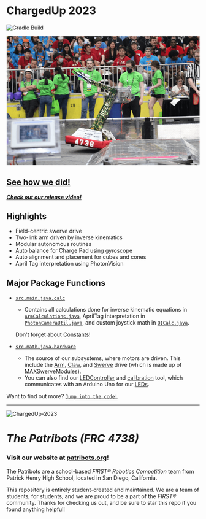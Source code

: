 # ChargedUp 2023
![Gradle Build](https://img.shields.io/github/actions/workflow/status/Patribots4738/ChargedUp2023/gradle.yml?label=Gradle%20Build&logo=Gradle)


![Robot Image](images/Jerome.gif)

## [See how we did!](https://www.statbotics.io/team/4738)

***[Check out our release video!](https://www.youtube.com/watch?v=b3fmnyfDZ1o)***

## Highlights
  - Field-centric swerve drive 
  - Two-link arm driven by inverse kinematics
  - Modular autonomous routines
  - Auto balance for Charge Pad using gyroscope
  - Auto alignment and placement for cubes and cones
  - April Tag interpretation using PhotonVision

## Major Package Functions

  - [`src.main.java.calc`](src/main/java/calc)

    - Contains all calculations done for inverse kinematic equations in [`ArmCalculations.java`](src/main/java/calc/ArmCalculations.java), AprilTag interpretation in [`PhotonCameraUtil.java`](/src/main/java/calc/PhotonCameraUtil.java), and custom joystick math in [`OICalc.java`](src/main/java/calc/OICalc.java).
    
    Don't forget about [Constants](src/main/java/calc/Constants.java)!

  - [`src.math.java.hardware`](src/main/java/hardware)
	
    - The source of our subsystems, where motors are driven. This include the [Arm](src/main/java/hardware/Arm.java), [Claw](src/main/java/hardware/Claw.java), and [Swerve](src/main/java/hardware/Swerve.java) drive (which is made up of [MAXSwerveModules](src/main/java/hardware/MAXSwerveModule.java)).
    - You can also find our [LEDController](main/src/main/java/hardware/LEDController) and [calibration](main/src/main/java/hardware/LEDCallibration) tool, which communicates with an Arduino Uno for our [LEDs](main/src/main/java/hardware/LEDController/LEDController.ino).

Want to find out more?
[`Jump into the code!`](src/main/java/)

____

![ChargedUp-2023](https://upload.wikimedia.org/wikipedia/en/thumb/b/b7/Charged_Up_Logo.svg/220px-Charged_Up_Logo.svg.png)

# _**The Patribots (FRC 4738)**_
### Visit our website at [patribots.org](https://www.patribots.org)!

The Patribots are a school-based _FIRST&reg; Robotics Competition_ team from Patrick Henry High School, located in San Diego, California. 

This repository is entirely student-created and maintained.
We are a team of students, for students, and we are proud to be a part of the _FIRST&reg;_ community.
Thanks for checking us out, and be sure to star this repo if you found anything helpful!
